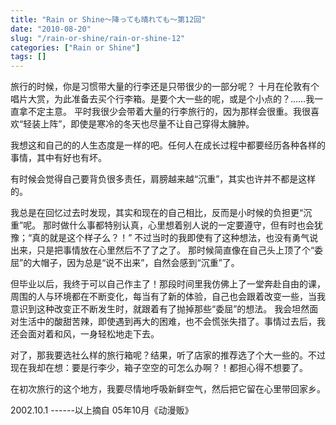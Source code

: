 ```yaml
---
title: "Rain or Shine～降っても晴れても〜第12回"
date: "2010-08-20"
slug: "/rain-or-shine/rain-or-shine-12"
categories: ["Rain or Shine"]
tags: []
---
```


旅行的时候，你是习惯带大量的行李还是只带很少的一部分呢？ 十月在伦敦有个唱片大赏，为此准备去买个行李箱。是要个大一些的呢，或是个小点的？……我一直拿不定主意。 平时我很少会带着大量的行李旅行的，因为那样会很重。我很喜欢“轻装上阵”，即使是寒冷的冬天也尽量不让自己穿得太臃肿。

我想这和自己的的人生态度是一样的吧。任何人在成长过程中都要经历各种各样的事情，其中有好也有坏。

有时候会觉得自己要背负很多责任，肩膀越来越“沉重”，其实也许并不都是这样的。

我总是在回忆过去时发现，其实和现在的自己相比，反而是小时候的负担更“沉重”呢。 那时做什么事都特别认真，心里想着别人说的一定要遵守，但有时也会犹豫；“真的就是这个样子么？！” 不过当时的我即使有了这种想法，也没有勇气说出来，只是把事情放在心里然后不了了之了。 那时候简直像在自己头上顶了个“委屈”的大帽子，因为总是“说不出来”，自然会感到“沉重”了。

但毕业以后，我终于可以自己作主了！那段时间里我仿佛上了一堂奔赴自由的课，周围的人与环境都在不断变化，每当有了新的体验，自己也会跟着改变一些，当我意识到这种改变正不断发生时，就跟着有了抛掉那些“委屈”的想法。 我会坦然面对生活中的酸甜苦辣，即使遇到再大的困难，也不会慌张失措了。事情过去后，我还会面对着和风，一身轻松地走下去。

对了，那我要选社么样的旅行箱呢？结果，听了店家的推荐选了个大一些的。不过现在我却在想：要是行李少，箱子空空的可怎么办啊？！都担心得不想要了。

在初次旅行的这个地方，我要尽情地呼吸新鲜空气，然后把它留在心里带回家乡。

2002.10.1 ------以上摘自 05年10月《动漫贩》
